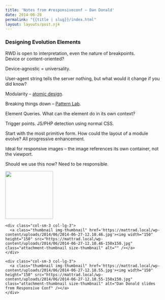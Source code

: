 ```yaml
---
title: 'Notes from #responsiveconf – Dan Donald'
date: 2014-06-28
permalink: "{{title | slug}}/index.html"
layout: layouts/post.njk
---
```

### Designing Evolution Elements

RWD is open to interpretation, even the nature of breakpoints.  
Device or content-oriented?

Device-agnostic = universality.

User-agent string tells the server nothing, but what would it change if you did know?

Modularity &#8211; [atomic design][1]. 

Breaking things down &#8211; [Pattern Lab][2].

Element Queries. What can the element do in its own context?

Trigger points. JS/PHP detection using normal CSS.

Start with the most primitive form. How could the layout of a module evolve? All progressive enhancement.

Ideal for responsive images &#8211; the image references its own container, not the viewport.

Should we use this now? Need to be responsible.

<div class="gallery gallery-205-1">
  <div class="row gallery-row">
    <div class="col-sm-3 col-lg-3">
      <a class="thumbnail img-thumbnail" href='https://mattrad.local/wp-content/uploads/2014/06/2014-06-27-12.03.46.jpg'><img width="150" height="150" src="https://mattrad.local/wp-content/uploads/2014/06/2014-06-27-12.03.46-150x150.jpg" class="attachment-thumbnail size-thumbnail" alt="" /></a>
    </div>
    
    <div class="col-sm-3 col-lg-3">
      <a class="thumbnail img-thumbnail" href='https://mattrad.local/wp-content/uploads/2014/06/2014-06-27-12.10.46.jpg'><img width="150" height="150" src="https://mattrad.local/wp-content/uploads/2014/06/2014-06-27-12.10.46-150x150.jpg" class="attachment-thumbnail size-thumbnail" alt="" /></a>
    </div>
    
    <div class="col-sm-3 col-lg-3">
      <a class="thumbnail img-thumbnail" href='https://mattrad.local/wp-content/uploads/2014/06/2014-06-27-12.18.55.jpg'><img width="150" height="150" src="https://mattrad.local/wp-content/uploads/2014/06/2014-06-27-12.18.55-150x150.jpg" class="attachment-thumbnail size-thumbnail" alt="Dan Donald slides from Responsive Conf" /></a>
    </div>
  </div>
</div>

 [1]: http://bradfrostweb.com/blog/post/atomic-web-design/
 [2]: http://patternlab.io/